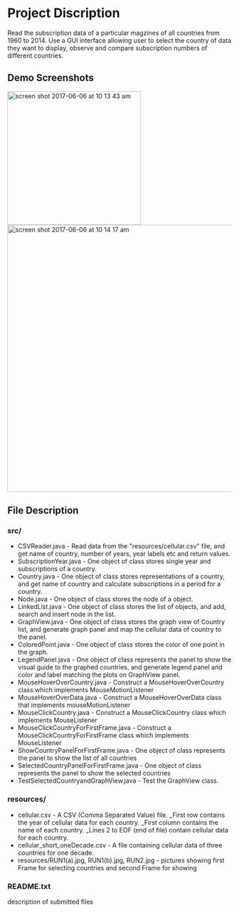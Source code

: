 # Project Discription
Read the subscription data of a particular magzines of all countries from 1960 to 2014. Use a GUI interface allowing user to select the country of data they want to display, observe and compare subscription numbers of different countries.

## Demo Screenshots
<img width="300" alt="screen shot 2017-06-06 at 10 13 43 am" src="https://user-images.githubusercontent.com/19808690/26842308-333ef884-4aa1-11e7-9f1e-73f39c640313.png">
<img width="600" alt="screen shot 2017-06-06 at 10 14 17 am" src="https://user-images.githubusercontent.com/19808690/26842564-1dcd531e-4aa2-11e7-8b2e-ad3e8831138a.png">

## File Description
### src/
- CSVReader.java - Read data from the "resources/cellular.csv" file, and get name of country, number of years, year labels etc and return values.
- SubscriptionYear.java - One object of class stores single year and subscriptions of a country.
- Country.java - One object of class stores representations of a country, and get name of country and calculate subscriptions in a period for a country.
- Node.java - One object of class stores the node of a object.
- LinkedList.java - One object of class stores the list of objects, and add, search and insert node in the list.
- GraphView.java  - One object of class stores the graph view of Country list, and generate graph panel and map the cellular data of country to the panel.
- ColoredPoint.java - One object of class stores the color of one point in the graph.
- LegendPanel.java - One object of class represents the panel to show the visual guide to the graphed countries, and generate legend panel and color and label matching the plots on GraphView panel.
- MouseHoverOverCountry.java - Construct a MouseHoverOverCountry class which implements MouseMotionListener
- MouseHoverOverData.java - Construct a MouseHoverOverData class that implements mouseMotionListener
- MouseClickCountry.java - Construct a MouseClickCountry class which implements MouseListener
- MouseClickCountryForFirstFrame.java - Construct a MouseClickCountryForFirstFrame class which implements MouseListener
- ShowCountryPanelForFirstFrame.java - One object of class represents the panel to show the list of all countries
- SelectedCountryPanelForFirstFrame.java - One object of class represents the panel to show the selected countries
- TestSelectedCountryandGraphView.java - Test the GraphView class.


### resources/
- cellular.csv - A CSV (Comma Separated Value) file.
       _First row contains the year of cellular data for each country.
       _First column contains the name of each country.
       _Lines 2 to EOF (end of file) contain cellular data for each country.
- cellular_short_oneDecade.csv - A file containing cellular data of three countries for one decade.
- resources/RUN1(a).jpg, RUN1(b).jpg, RUN2.jpg - pictures showing first Frame for selecting countries and second Frame for showing

### README.txt
description of submitted files
